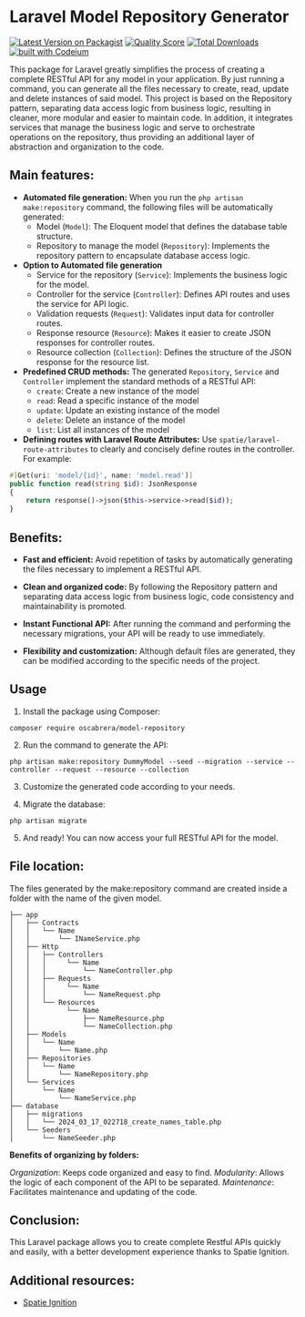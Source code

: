 # Laravel Model Repository Generator

[![Latest Version on Packagist](https://img.shields.io/packagist/v/oscabrera/model-repository.svg?style=flat-square)](https://packagist.org/packages/oscabrera/model-repository)
[![Quality Score](https://img.shields.io/scrutinizer/g/oscabrera/model-repository.svg?style=flat-square)](https://scrutinizer-ci.com/g/oscabrera/model-repository)
[![Total Downloads](https://img.shields.io/packagist/dt/oscabrera/model-repository.svg?style=flat-square)](https://packagist.org/packages/oscabrera/model-repository)
[![built with Codeium](https://codeium.com/badges/main)](https://codeium.com)

This package for Laravel greatly simplifies the process of creating a complete RESTful API for any model in your
application. By just running a command, you can generate all the files necessary to create, read, update and delete
instances of said model. This project is based on the Repository pattern, separating data access logic from business
logic, resulting in cleaner, more modular and easier to maintain code. In addition, it integrates services that manage
the business logic and serve to orchestrate operations on the repository, thus providing an additional layer of
abstraction and organization to the code.

## Main features:

- **Automated file generation:** When you run the `php artisan make:repository` command, the following files will be
  automatically generated:
    - Model (`Model`): The Eloquent model that defines the database table structure.
    - Repository to manage the model (`Repository`): Implements the repository pattern to encapsulate database access
      logic.
- **Option to Automated file generation**
    - Service for the repository (`Service`): Implements the business logic for the model.
    - Controller for the service (`Controller`): Defines API routes and uses the service for API logic.
    - Validation requests (`Request`): Validates input data for controller routes.
    - Response resource (`Resource`): Makes it easier to create JSON responses for controller routes.
    - Resource collection (`Collection`): Defines the structure of the JSON response for the resource list.
- **Predefined CRUD methods:** The generated `Repository`, `Service` and `Controller` implement the standard methods of
  a RESTful API:
    - `create`: Create a new instance of the model
    - `read`: Read a specific instance of the model
    - `update`: Update an existing instance of the model
    - `delete`: Delete an instance of the model
    - `list`: List all instances of the model
- **Defining routes with Laravel Route Attributes:** Use `spatie/laravel-route-attributes` to clearly and concisely
  define routes in the controller. For example:

```php
#[Get(uri: 'model/{id}', name: 'model.read')]
public function read(string $id): JsonResponse
{
    return response()->json($this->service->read($id));
}
```

## Benefits:

- **Fast and efficient:** Avoid repetition of tasks by automatically generating the files necessary to implement a
  RESTful API.

- **Clean and organized code:** By following the Repository pattern and separating data access logic from business
  logic, code consistency and maintainability is promoted.

- **Instant Functional API:** After running the command and performing the necessary migrations, your API will be ready
  to use immediately.

- **Flexibility and customization:** Although default files are generated, they can be modified according to the
  specific needs of the project.

## Usage

1. Install the package using Composer:

```shell
composer require oscabrera/model-repository
```

2. Run the command to generate the API:

```shell
php artisan make:repository DummyModel --seed --migration --service --controller --request --resource --collection
```

3. Customize the generated code according to your needs.

4. Migrate the database:

```shell
php artisan migrate
```

5. And ready! You can now access your full RESTful API for the model.

## File location:

The files generated by the make:repository command are created inside a folder with the name of the given model.

```
├── app
│   ├── Contracts
│   │   └── Name
│   │       └── INameService.php
│   ├── Http
│   │   ├── Controllers
│   │   │     └── Name
│   │   │         └── NameController.php
│   │   ├── Requests
│   │   │     └── Name
│   │   │         └── NameRequest.php
│   │   └── Resources
│   │         └── Name
│   │             ├── NameResource.php
│   │             └── NameCollection.php
│   ├── Models
│   │   └── Name
│   │       └── Name.php
│   ├── Repositories
│   │   └── Name
│   │       └── NameRepository.php
│   └── Services
│       └── Name
│           └── NameService.php
├── database
│   ├── migrations
│   │   └── 2024_03_17_022718_create_names_table.php
│   └── Seeders
│       └── NameSeeder.php
```

**Benefits of organizing by folders:**

*Organization*: Keeps code organized and easy to find.
*Modularity*: Allows the logic of each component of the API to be separated.
*Maintenance*: Facilitates maintenance and updating of the code.


## **Conclusion:**

This Laravel package allows you to create complete Restful APIs quickly and easily, with a better development experience
thanks to Spatie Ignition.

## **Additional resources:**

- [Spatie Ignition](https://github.com/spatie/ignition)